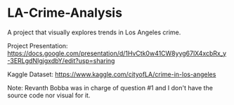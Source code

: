# LA-Crime-Analysis
A project that visually explores trends in Los Angeles crime.

Project Presentation: https://docs.google.com/presentation/d/1HvCtk0w41CW8yyg67lX4xcbRx_y-3ERLgdNIgjgxdbY/edit?usp=sharing

Kaggle Dataset: https://www.kaggle.com/cityofLA/crime-in-los-angeles

Note: Revanth Bobba was in charge of question #1 and I don't have the source code nor visual for it.
